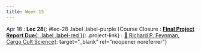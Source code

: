 ```yaml
---
title: Week 15
---
```


Apr 18
: **Lec 28**{: #lec-28 .label .label-purple }Course Closure
: [**Final Project Report Due**{: .label .label-red }](/projects/finalproject/){: .project-link}
  : [📖 Richard P. Feynman, Cargo Cult Science](https://calteches.library.caltech.edu/51/2/CargoCult.htm){: target="_blank" rel="noopener noreferrer"}